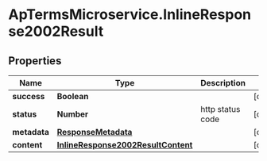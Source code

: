 # ApTermsMicroservice.InlineResponse2002Result

## Properties
Name | Type | Description | Notes
------------ | ------------- | ------------- | -------------
**success** | **Boolean** |  | [optional] 
**status** | **Number** | http status code | [optional] 
**metadata** | [**ResponseMetadata**](ResponseMetadata.md) |  | [optional] 
**content** | [**InlineResponse2002ResultContent**](InlineResponse2002ResultContent.md) |  | [optional] 


